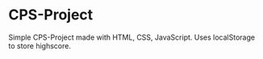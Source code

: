 # CPS-Project
Simple CPS-Project made with HTML, CSS, JavaScript. 
Uses localStorage to store highscore.
